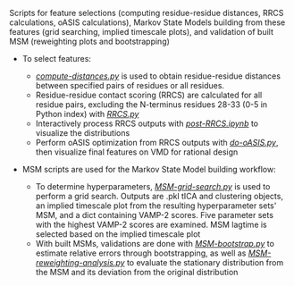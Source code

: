 Scripts for feature selections (computing residue-residue distances, RRCS calculations, oASIS calculations), Markov State Models building from these features (grid searching, implied timescale plots), and validation of built MSM (reweighting plots and bootstrapping)

- To select features:
  - [*compute-distances.py*](compute-distances.py) is used to obtain residue-residue distances between specified pairs of residues or all residues.
  - Residue-residue contact scoring (RRCS) are calculated for all residue pairs, excluding the N-terminus residues 28-33 (0-5 in Python index) with [*RRCS.py*](RRCS.py)
  - Interactively process RRCS outputs with [*post-RRCS.ipynb*](post-RRCS.ipynb) to visualize the distributions
  - Perform oASIS optimization from RRCS outputs with [*do-oASIS.py*](do-oASIS.py), then visualize final features on VMD for rational design
  
- MSM scripts are used for the Markov State Model building workflow:
  - To determine hyperparameters, [*MSM-grid-search.py*](MSM-grid-search.py) is used to perform a grid search. Outputs are .pkl tICA and clustering objects, an implied timescale plot from the resulting hyperparameter sets' MSM, and a dict containing VAMP-2 scores. Five parameter sets with the highest VAMP-2 scores are examined. MSM lagtime is selected based on the implied timescale plot
  - With built MSMs, validations are done with [*MSM-bootstrap.py*](MSM-bootstrap.py) to estimate relative errors through bootstrapping, as well as [*MSM-reweighting-analysis.py*](MSM-reweighting-analysis.py) to evaluate the stationary distribution from the MSM and its deviation from the original distribution
